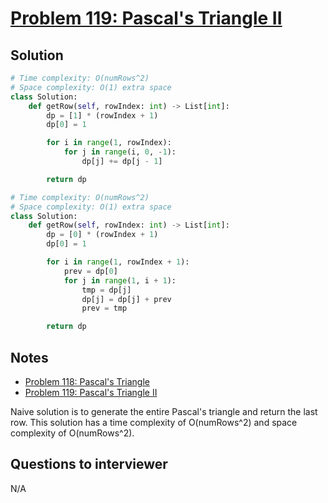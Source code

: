 # [Problem 119: Pascal's Triangle II](https://leetcode.com/problems/pascals-triangle-ii/)

## Solution

```py
# Time complexity: O(numRows^2)
# Space complexity: O(1) extra space
class Solution:
    def getRow(self, rowIndex: int) -> List[int]:
        dp = [1] * (rowIndex + 1)
        dp[0] = 1

        for i in range(1, rowIndex):
            for j in range(i, 0, -1):
                dp[j] += dp[j - 1]

        return dp

# Time complexity: O(numRows^2)
# Space complexity: O(1) extra space
class Solution:
    def getRow(self, rowIndex: int) -> List[int]:
        dp = [0] * (rowIndex + 1)
        dp[0] = 1

        for i in range(1, rowIndex + 1):
            prev = dp[0]
            for j in range(1, i + 1):
                tmp = dp[j]
                dp[j] = dp[j] + prev
                prev = tmp

        return dp
```

## Notes

- [Problem 118: Pascal's Triangle](https://leetcode.com/problems/pascals-triangle/)
- [Problem 119: Pascal's Triangle II](https://leetcode.com/problems/pascals-triangle-ii/)

Naive solution is to generate the entire Pascal's triangle and return the last row. This solution has a time complexity of O(numRows^2) and space complexity of O(numRows^2).

## Questions to interviewer

N/A
